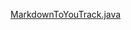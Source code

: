[MarkdownToYouTrack.java](https://github.com/vsch/flexmark-java/blob/master/flexmark-java-samples/src/com/vladsch/flexmark/samples/MarkdownToYouTrack.java) 
